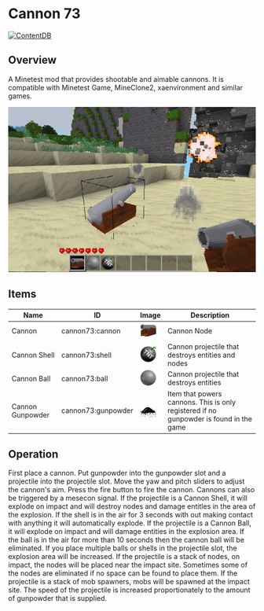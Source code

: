 # Cannon 73

[![ContentDB](https://content.minetest.net/packages/Mr.%20Rar/cannon73/shields/downloads/)](https://content.minetest.net/packages/Mr.%20Rar/cannon73/)


## Overview

A Minetest mod that provides shootable and aimable cannons. It is compatible with Minetest Game, MineClone2, xaenvironment and similar games.

![screenshot](screenshot.png)


## Items

| Name             | ID                 | Image                                 | Description                                                                            |
| ---------------- | ------------------ | ------------------------------------- | -------------------------------------------------------------------------------------- |
| Cannon           | cannon73:cannon    | ![](textures/cannon73_cannon_inv.png) | Cannon Node                                                                            |
| Cannon Shell     | cannon73:shell     | ![](textures/cannon73_shell_inv.png)  | Cannon projectile that destroys entities and nodes                                     |
| Cannon Ball      | cannon73:ball      | ![](textures/cannon73_ball_inv.png)   | Cannon projectile that destroys entities                                               |
| Cannon Gunpowder | cannon73:gunpowder | ![](textures/cannon73_gunpowder.png)  | Item that powers cannons. This is only registered if no gunpowder is found in the game |


## Operation

First place a cannon. Put gunpowder into the gunpowder slot and a projectile into the projectile slot. Move the yaw and pitch sliders to adjust the cannon's aim. Press the fire button to fire the cannon. Cannons can also be triggered by a mesecon signal. If the projectile is a Cannon Shell, it will explode on impact and will destroy nodes and damage entitles in the area of the explosion. If the shell is in the air for 3 seconds with out making contact with anything it will automatically explode. If the projectile is a Cannon Ball, it will explode on impact and will damage entities in the explosion area. If the ball is in the air for more than 10 seconds then the cannon ball will be eliminated. If you place multiple balls or shells in the projectile slot, the explosion area will be increased. If the projectile is a stack of nodes, on impact, the nodes will be placed near the impact site. Sometimes some of the nodes are eliminated if no space can be found to place them. If the projectile is a stack of mob spawners, mobs will be spawned at the impact site. The speed of the projectile is increased proportionately to the amount of gunpowder that is supplied.
